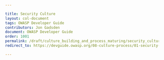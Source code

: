 ```yaml
---

title: Security Culture
layout: col-document
tags: OWASP Developer Guide
contributors: Jon Gadsden
document: OWASP Developer Guide
order: 1001
permalink: /draft/culture_building_and_process_maturing/security_culture/
redirect_to: https://devguide.owasp.org/08-culture-process/01-security-culture/

---
```

